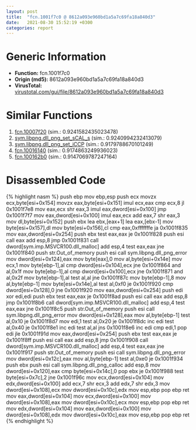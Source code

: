 ```yaml
---
layout: post
title:  "fcn.1001f7c0 @ 8612a093e960bd1a5a7c69fa18a840d3"
date:   2021-08-30 15:52:19 +0300
categories: report
---
```


# Generic Information
- **Function:** fcn.1001f7c0
- **Origin (md5):** 8612a093e960bd1a5a7c69fa18a840d3
- **VirusTotal:** [virustotal.com/gui/file/8612a093e960bd1a5a7c69fa18a840d3][virustotal_ref]



# Similar Functions

1. [fcn.10007f20][similar_1_ref] (sim.: 0.9241582435023478)
2. [sym.libpng.dll\_png\_set\_sCAL\_s][similar_2_ref] (sim.: 0.9240994232413079)
3. [sym.libpng.dll\_png\_set\_iCCP][similar_3_ref] (sim.: 0.9179788670101249)
4. [fcn.10016140][similar_4_ref] (sim.: 0.9174863249936023)
5. [fcn.100162b0][similar_5_ref] (sim.: 0.9147069787247164)


# Disassembled Code

{% highlight nasm %}
push ebp
mov ebp,esp
push ecx
movzx ecx,byte[esi+0x154]
movzx eax,byte[esi+0x151]
imul ecx,eax
cmp ecx,8
jl 0x1001f7e8
mov eax,ecx
shr eax,3
imul eax,dword[esi+0x100]
jmp 0x1001f7f7
mov eax,dword[esi+0x100]
imul eax,ecx
add eax,7
shr eax,3
mov dl,byte[esi+0x152]
push ebx
lea ebx,[eax+1]
lea eax,[ebx-1]
mov byte[esi+0x157],dl
mov byte[esi+0x156],cl
cmp eax,0xfffffffe
ja 0x1001f835
mov eax,dword[esi+0x254]
push ebx
test eax,eax
je 0x1001f828
push esi
call eax
add esp,8
jmp 0x1001f831
call dword[sym.imp.MSVCR100.dll_malloc]
add esp,4
test eax,eax
jne 0x1001f840
push str.Out_of_memory
push esi
call sym.libpng.dll_png_error
mov dword[esi+0x124],eax
mov byte[eax],0
mov al,byte[esi+0x14e]
mov ecx,1
mov byte[ebp-1],al
cmp dword[esi+0x104],ecx
jne 0x1001f864
and al,0x1f
mov byte[ebp-1],al
cmp dword[esi+0x100],ecx
jne 0x1001f871
and al,0x2f
mov byte[ebp-1],al
test al,al
jne 0x1001f87c
mov byte[ebp-1],8
mov al,byte[ebp-1]
mov byte[esi+0x14e],al
test al,0xf0
je 0x1001f920
cmp dword[esi+0x128],0
jne 0x1001f920
mov eax,dword[esi+0x254]
push edi
xor edi,edi
push ebx
test eax,eax
je 0x1001f8ad
push esi
call eax
add esp,8
jmp 0x1001f8b6
call dword[sym.imp.MSVCR100.dll_malloc]
add esp,4
test eax,eax
jne 0x1001f8c5
push str.Out_of_memory
push esi
call sym.libpng.dll_png_error
mov dword[esi+0x128],eax
mov al,byte[ebp-1]
test al,0x10
je 0x1001f8d7
mov edi,1
test al,0x20
je 0x1001f8dc
inc edi
test al,0x40
je 0x1001f8e1
inc edi
test al,al
jns 0x1001f8e6
inc edi
cmp edi,1
pop edi
jle 0x1001f91d
mov eax,dword[esi+0x254]
push ebx
test eax,eax
je 0x1001f8ff
push esi
call eax
add esp,8
jmp 0x1001f908
call dword[sym.imp.MSVCR100.dll_malloc]
add esp,4
test eax,eax
jne 0x1001f917
push str.Out_of_memory
push esi
call sym.libpng.dll_png_error
mov dword[esi+0x12c],eax
mov al,byte[ebp-1]
test al,0xe0
je 0x1001f934
push ebx
push esi
call sym.libpng.dll_png_calloc
add esp,8
mov dword[esi+0x120],eax
cmp byte[esi+0x14c],0
pop ebx
je 0x1001f988
test byte[esi+0x7c],2
jne 0x1001f96c
mov ecx,dword[esi+0x104]
mov edx,dword[esi+0x100]
add ecx,7
shr ecx,3
add edx,7
shr edx,3
mov dword[esi+0x108],ecx
mov dword[esi+0x10c],edx
mov esp,ebp
pop ebp
ret 
mov eax,dword[esi+0x104]
mov ecx,dword[esi+0x100]
mov dword[esi+0x108],eax
mov dword[esi+0x10c],ecx
mov esp,ebp
pop ebp
ret 
mov edx,dword[esi+0x104]
mov eax,dword[esi+0x100]
mov dword[esi+0x108],edx
mov dword[esi+0x10c],eax
mov esp,ebp
pop ebp
ret 
{% endhighlight %}


[similar_1_ref]: /report/fcn.10007f20@8612a093e960bd1a5a7c69fa18a840d3
[similar_2_ref]: /report/sym.libpng.dll_png_set_sCAL_s@8612a093e960bd1a5a7c69fa18a840d3
[similar_3_ref]: /report/sym.libpng.dll_png_set_iCCP@8612a093e960bd1a5a7c69fa18a840d3
[similar_4_ref]: /report/fcn.10016140@8612a093e960bd1a5a7c69fa18a840d3
[similar_5_ref]: /report/fcn.100162b0@8612a093e960bd1a5a7c69fa18a840d3
[virustotal_ref]: https://www.virustotal.com/gui/file/8612a093e960bd1a5a7c69fa18a840d3